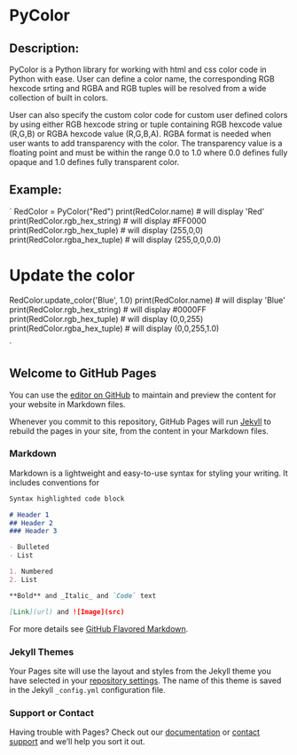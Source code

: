 # PyColor

## Description:

PyColor is a Python library for working with html and css color code in Python with ease. User can define a color name, the corresponding RGB hexcode srting and RGBA and RGB tuples will be resolved from a wide collection of built in colors.

User can also specify the custom color code for custom user defined colors by using either RGB hexcode string or tuple containing RGB hexcode value (R,G,B) or RGBA hexcode value (R,G,B,A). RGBA format is needed when user wants to add transparency with the color. The transparency value is a floating point and must be within the range 0.0 to 1.0 where 0.0 defines fully opaque and 1.0 defines fully transparent color.

## Example:
`
RedColor = PyColor("Red")
print(RedColor.name)             # will display 'Red'
print(RedColor.rgb_hex_string)   # will display #FF0000
print(RedColor.rgb_hex_tuple)    # will display (255,0,0)
print(RedColor.rgba_hex_tuple)   # will display (255,0,0,0.0)

# Update the color
RedColor.update_color('Blue', 1.0)
print(RedColor.name)             # will display 'Blue'
print(RedColor.rgb_hex_string)   # will display #0000FF
print(RedColor.rgb_hex_tuple)    # will display (0,0,255)
print(RedColor.rgba_hex_tuple)   # will display (0,0,255,1.0)

`






























## Welcome to GitHub Pages

You can use the [editor on GitHub](https://github.com/farshad112/PyColor/edit/master/README.md) to maintain and preview the content for your website in Markdown files.

Whenever you commit to this repository, GitHub Pages will run [Jekyll](https://jekyllrb.com/) to rebuild the pages in your site, from the content in your Markdown files.

### Markdown

Markdown is a lightweight and easy-to-use syntax for styling your writing. It includes conventions for

```markdown
Syntax highlighted code block

# Header 1
## Header 2
### Header 3

- Bulleted
- List

1. Numbered
2. List

**Bold** and _Italic_ and `Code` text

[Link](url) and ![Image](src)
```

For more details see [GitHub Flavored Markdown](https://guides.github.com/features/mastering-markdown/).

### Jekyll Themes

Your Pages site will use the layout and styles from the Jekyll theme you have selected in your [repository settings](https://github.com/farshad112/PyColor/settings). The name of this theme is saved in the Jekyll `_config.yml` configuration file.

### Support or Contact

Having trouble with Pages? Check out our [documentation](https://help.github.com/categories/github-pages-basics/) or [contact support](https://github.com/contact) and we’ll help you sort it out.
